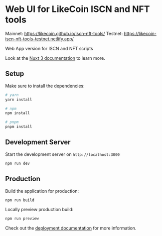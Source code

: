 # Web UI for LikeCoin ISCN and NFT tools
Mainnet: https://likecoin.github.io/iscn-nft-tools/
Testnet: https://likecoin-iscn-nft-tools-testnet.netlify.app/

Web App version for ISCN and NFT scripts

Look at the [Nuxt 3 documentation](https://nuxt.com/docs/getting-started/introduction) to learn more.

## Setup

Make sure to install the dependencies:

```bash
# yarn
yarn install

# npm
npm install

# pnpm
pnpm install
```

## Development Server

Start the development server on `http://localhost:3000`

```bash
npm run dev
```

## Production

Build the application for production:

```bash
npm run build
```

Locally preview production build:

```bash
npm run preview
```

Check out the [deployment documentation](https://nuxt.com/docs/getting-started/deployment) for more information.

